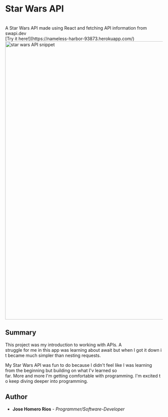 <h1>Star Wars API</h1>

<br>
A Star Wars API made using React and fetching API information from swapi.dev
<br>
[Try it here!](https://nameless-harbor-93873.herokuapp.com/)

<img width="887" alt="star wars API snippet" src="https://user-images.githubusercontent.com/58618050/93036226-23393b00-f5f4-11ea-9929-9221b8ea6911.PNG">

## Summary

This project was my introduction to working with APIs. A struggle for me in this app was learning about await but when I got it down it became much simpler than nesting requests.

My Star Wars API was fun to do because I didn't feel like I was learning from the beginning but building on what I'v learned so far. More and more I'm getting comfortable with programming. I'm excited to keep diving deeper into programming.

## Author

* **Jose Homero Rios** - *Programmer/Software-Developer*
